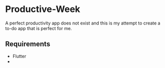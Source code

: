 # Productive-Week

A perfect productivity app does not exist and this is my attempt to create a to-do app that is perfect for me. 




## Requirements
- Flutter
-

## 



